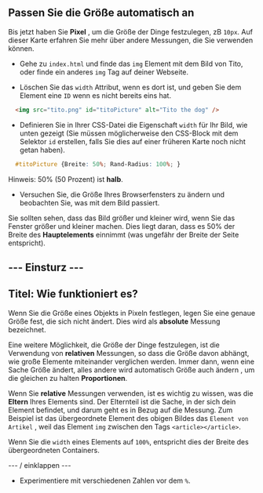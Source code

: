 ## Passen Sie die Größe automatisch an

Bis jetzt haben Sie **Pixel** , um die Größe der Dinge festzulegen, zB `10px`. Auf dieser Karte erfahren Sie mehr über andere Messungen, die Sie verwenden können.

+ Gehe zu `index.html` und finde das `img` Element mit dem Bild von Tito, oder finde ein anderes `img` Tag auf deiner Webseite.

+ Löschen Sie das `width` Attribut, wenn es dort ist, und geben Sie dem Element eine `ID` wenn es nicht bereits eins hat.

```html
  <img src="tito.png" id="titoPicture" alt="Tito the dog" />
```

+ Definieren Sie in Ihrer CSS-Datei die Eigenschaft `width` für Ihr Bild, wie unten gezeigt (Sie müssen möglicherweise den CSS-Block mit dem Selektor `id` erstellen, falls Sie dies auf einer früheren Karte noch nicht getan haben).

```css
  #titoPicture {Breite: 50%; Rand-Radius: 100%; }
```

Hinweis: 50% (50 Prozent) ist **halb**.

+ Versuchen Sie, die Größe Ihres Browserfensters zu ändern und beobachten Sie, was mit dem Bild passiert.

Sie sollten sehen, dass das Bild größer und kleiner wird, wenn Sie das Fenster größer und kleiner machen. Dies liegt daran, dass es 50% der Breite des **Hauptelements** einnimmt (was ungefähr der Breite der Seite entspricht).

## \--- Einsturz \---

## Titel: Wie funktioniert es?

Wenn Sie die Größe eines Objekts in Pixeln festlegen, legen Sie eine genaue Größe fest, die sich nicht ändert. Dies wird als **absolute** Messung bezeichnet.

Eine weitere Möglichkeit, die Größe der Dinge festzulegen, ist die Verwendung von **relativen** Messungen, so dass die Größe davon abhängt, wie große Elemente miteinander verglichen werden. Immer dann, wenn eine Sache Größe ändert, alles andere wird automatisch Größe auch ändern , um die gleichen zu halten **Proportionen**.

Wenn Sie **relative** Messungen verwenden, ist es wichtig zu wissen, was die **Eltern** Ihres Elements sind. Der Elternteil ist die Sache, in der sich dein Element befindet, und darum geht es in Bezug auf die Messung. Zum Beispiel ist das übergeordnete Element des obigen Bildes das `Element von Artikel` , weil das Element `img` zwischen den Tags `<article></article>`.

Wenn Sie die `width` eines Elements auf `100%`, entspricht dies der Breite des übergeordneten Containers.

\--- / einklappen \---

+ Experimentiere mit verschiedenen Zahlen vor dem `%`.